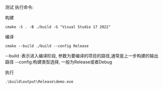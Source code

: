 测试
执行命令:

构建
```shell
cmake -S . -B ./build -G "Visual Studio 17 2022"
```
编译
```shell
cmake --build ./build --config Release
```
--build :表示进入编译阶段, 参数为要编译的项目的路径,通常是上一步构建的输出路径
--config:构建类型选择, 一般为Release或者Debug

执行
```shell
.\build\output\Release\demo.exe
```
